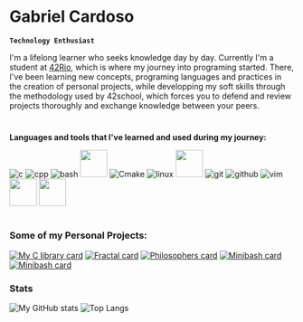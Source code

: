 # Gabriel Cardoso

**`Technology Enthusiast`**

I'm a lifelong learner who seeks knowledge day by day. Currently I'm a student at [42Rio](https://42.rio/), which is where my journey into programing started. There, I've been learning new concepts, programing languages and practices in the creation of personal projects, while developping my soft skills through the methodology used by 42school, which forces you to defend and review projects thoroughly and exchange knowledge between your peers.
#
**Languages and tools that I've learned and used during my journey:**

![c](https://user-images.githubusercontent.com/69059969/222242942-17a18754-a84e-4d8d-be59-60389c4f4b60.png)
![cpp](https://user-images.githubusercontent.com/69059969/222243042-dcf6ab94-e4ad-45be-9c6b-52db6418af08.png)
![bash](https://user-images.githubusercontent.com/69059969/222243096-9bd56c54-f26a-4a5a-93a4-8626b5f951e0.png)
<img src="https://user-images.githubusercontent.com/69059969/222246202-49c1c277-eaab-4456-87bf-76d6a52e9d78.jpg"  width="48" height="48">
![Cmake](https://user-images.githubusercontent.com/69059969/222246427-73e37fdc-50e8-4d9b-a314-5e9f2129098b.png)
![linux](https://user-images.githubusercontent.com/69059969/222243156-d438a8de-131c-4dd9-9442-0a279c880e6e.png)
<img src="https://user-images.githubusercontent.com/69059969/222243746-2e74e316-70e5-467d-9844-d9e2ea0ed743.png"  width="48" height="48">
![git](https://user-images.githubusercontent.com/69059969/222243217-0bbb71f6-d498-4cdf-9b21-d4e579e51f54.png)
![github](https://user-images.githubusercontent.com/69059969/222243273-d89993d1-da6f-4ae0-9116-6bfecacb2727.png)
![vim](https://user-images.githubusercontent.com/69059969/222243471-3da17d3a-9883-4710-bd98-4e4b1e4e63c2.png)
<img src="https://user-images.githubusercontent.com/69059969/222244054-e97e80df-baeb-4df4-a365-cb2b8f0d8d26.svg"  width="48" height="48">
<img src="https://user-images.githubusercontent.com/69059969/222244060-a6e73ac5-d600-49c6-8d42-878a5ee85d58.png"  width="48" height="48">
#
### Some of my Personal Projects:
[![My C library card](https://github-readme-stats.vercel.app/api/pin/?username=gabrielclcardoso&theme=dark&repo=my_c_library)](https://github.com/gabrielclcardoso/my_c_library)
[![Fractal card](https://github-readme-stats.vercel.app/api/pin/?username=gabrielclcardoso&theme=dark&repo=fractal_exploration)](https://github.com/gabrielclcardoso/fractal_exploration.git)
[![Philosophers card](https://github-readme-stats.vercel.app/api/pin/?username=gabrielclcardoso&theme=dark&repo=dining_philosophers)](https://github.com/gabrielclcardoso/dining_philosophers)
[![Minibash card](https://github-readme-stats.vercel.app/api/pin/?username=gabrielclcardoso&theme=dark&repo=minibash)](https://github.com/gabrielclcardoso/minibash)
[![Minibash card](https://github-readme-stats.vercel.app/api/pin/?username=raytracers&theme=dark&repo=miniRT)](https://github.com/raytracers/miniRT)

### Stats
![My GitHub stats](https://github-readme-stats.vercel.app/api?username=gabrielclcardoso&theme=dark)
![Top Langs](https://github-readme-stats.vercel.app/api/top-langs/?username=gabrielclcardoso&hide=Roff,Objective-C&theme=dark&layout=compact)
